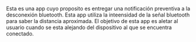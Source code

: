 Esta es una app cuyo proposito es entregar una notificación preventiva a la desconexión bluetooth.
Esta app utiliza la inteensidad de la señal bluetooth para saber la distancia aproximada.
El objetivo de esta app es aletar al usuario cuando se esta alejando del dispositivo al que se encuentra conectado.
